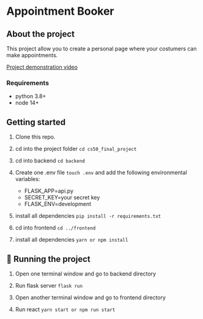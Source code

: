 # Appointment Booker

## About the project

This project allow you to create a personal page where your costumers can make appointments.

[Project demonstration video](https://youtu.be/EKZmLp_YQ9g)

### Requirements

- python 3.8+
- node 14+

## Getting started

1. Clone this repo.

2. cd into the project folder `cd cs50_final_project`

3. cd into backend `cd backend`

4. Create one .env file `touch .env` and add the following environmental variables:

   - FLASK_APP=api.py
   - SECRET_KEY=your secret key
   - FLASK_ENV=development

5. install all dependencies `pip install -r requirements.txt`

6. cd into frontend `cd ../frontend`

7. install all dependencies `yarn or npm install`

## :rocket: Running the project

1. Open one terminal window and go to backend directory

2. Run flask server `flask run`

3. Open another terminal window and go to frontend directory

4. Run react `yarn start or npm run start`
